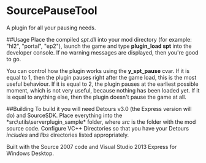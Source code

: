 SourcePauseTool
===============

A plugin for all your pausing needs.

##Usage
Place the compiled *spt.dll* into your mod directory (for example: "hl2", "portal", "ep2"), launch the game and type **plugin_load spt** into the developer console. If no warning messages are displayed, then you're good to go.

You can control how the plugin works using the **y_spt_pause** cvar. If it is equal to 1, then the plugin pauses right after the game load, this is the most useful behaviour. If it is equal to 2, the plugin pauses at the earliest possible moment, which is not very useful, because nothing has been loaded yet. If it is equal to anything else, then the plugin doesn't pause the game at all.

##Building
To build it you will need Detours v3.0 (the Express version will do) and SourceSDK. Place everything into the *src\utils\serverplugin_sample\* folder, where *src* is the folder with the mod source code. Configure VC++ Directories so that you have your Detours *includes* and *libs* directories listed appropriately.

Built with the Source 2007 code and Visual Studio 2013 Express for Windows Desktop.
